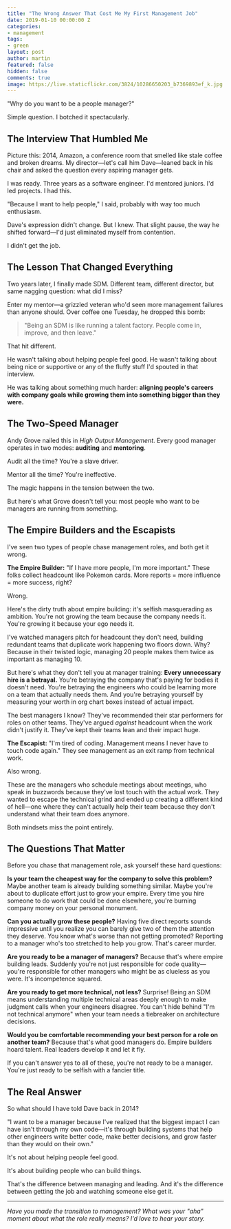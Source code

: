 ```yaml
---
title: "The Wrong Answer That Cost Me My First Management Job"
date: 2019-01-10 00:00:00 Z
categories:
- management
tags:
- green
layout: post
author: martin
featured: false
hidden: false
comments: true
image: https://live.staticflickr.com/3824/10286650203_b7369893ef_k.jpg
---
```


"Why do you want to be a people manager?"

Simple question. I botched it spectacularly.

## The Interview That Humbled Me

Picture this: 2014, Amazon, a conference room that smelled like stale coffee and broken dreams. My director—let's call him Dave—leaned back in his chair and asked the question every aspiring manager gets.

I was ready. Three years as a software engineer. I'd mentored juniors. I'd led projects. I had this.

"Because I want to help people," I said, probably with way too much enthusiasm.

Dave's expression didn't change. But I knew. That slight pause, the way he shifted forward—I'd just eliminated myself from contention.

I didn't get the job.

## The Lesson That Changed Everything

Two years later, I finally made SDM. Different team, different director, but same nagging question: what did I miss?

Enter my mentor—a grizzled veteran who'd seen more management failures than anyone should. Over coffee one Tuesday, he dropped this bomb:

> "Being an SDM is like running a talent factory. People come in, improve, and then leave."

That hit different.

He wasn't talking about helping people feel good. He wasn't talking about being nice or supportive or any of the fluffy stuff I'd spouted in that interview.

He was talking about something much harder: **aligning people's careers with company goals while growing them into something bigger than they were.**

## The Two-Speed Manager

Andy Grove nailed this in *High Output Management*. Every good manager operates in two modes: **auditing** and **mentoring**.

Audit all the time? You're a slave driver.

Mentor all the time? You're ineffective.

The magic happens in the tension between the two.

But here's what Grove doesn't tell you: most people who want to be managers are running from something.

## The Empire Builders and the Escapists

I've seen two types of people chase management roles, and both get it wrong.

**The Empire Builder:** "If I have more people, I'm more important." These folks collect headcount like Pokemon cards. More reports = more influence = more success, right?

Wrong.

Here's the dirty truth about empire building: it's selfish masquerading as ambition. You're not growing the team because the company needs it. You're growing it because your ego needs it.

I've watched managers pitch for headcount they don't need, building redundant teams that duplicate work happening two floors down. Why? Because in their twisted logic, managing 20 people makes them twice as important as managing 10.

But here's what they don't tell you at manager training: **Every unnecessary hire is a betrayal.** You're betraying the company that's paying for bodies it doesn't need. You're betraying the engineers who could be learning more on a team that actually needs them. And you're betraying yourself by measuring your worth in org chart boxes instead of actual impact.

The best managers I know? They've recommended their star performers for roles on other teams. They've argued *against* headcount when the work didn't justify it. They've kept their teams lean and their impact huge.

**The Escapist:** "I'm tired of coding. Management means I never have to touch code again." They see management as an exit ramp from technical work.

Also wrong.

These are the managers who schedule meetings about meetings, who speak in buzzwords because they've lost touch with the actual work. They wanted to escape the technical grind and ended up creating a different kind of hell—one where they can't actually help their team because they don't understand what their team does anymore.

Both mindsets miss the point entirely.

## The Questions That Matter

Before you chase that management role, ask yourself these hard questions:

**Is your team the cheapest way for the company to solve this problem?** Maybe another team is already building something similar. Maybe you're about to duplicate effort just to grow your empire. Every time you hire someone to do work that could be done elsewhere, you're burning company money on your personal monument.

**Can you actually grow these people?** Having five direct reports sounds impressive until you realize you can barely give two of them the attention they deserve. You know what's worse than not getting promoted? Reporting to a manager who's too stretched to help you grow. That's career murder.

**Are you ready to be a manager of managers?** Because that's where empire building leads. Suddenly you're not just responsible for code quality—you're responsible for other managers who might be as clueless as you were. It's incompetence squared.

**Are you ready to get more technical, not less?** Surprise! Being an SDM means understanding multiple technical areas deeply enough to make judgment calls when your engineers disagree. You can't hide behind "I'm not technical anymore" when your team needs a tiebreaker on architecture decisions.

**Would you be comfortable recommending your best person for a role on another team?** Because that's what good managers do. Empire builders hoard talent. Real leaders develop it and let it fly.

If you can't answer yes to all of these, you're not ready to be a manager. You're just ready to be selfish with a fancier title.

## The Real Answer

So what should I have told Dave back in 2014?

"I want to be a manager because I've realized that the biggest impact I can have isn't through my own code—it's through building systems that help other engineers write better code, make better decisions, and grow faster than they would on their own."

It's not about helping people feel good.

It's about building people who can build things.

That's the difference between managing and leading. And it's the difference between getting the job and watching someone else get it.

---

*Have you made the transition to management? What was your "aha" moment about what the role really means? I'd love to hear your story.*
